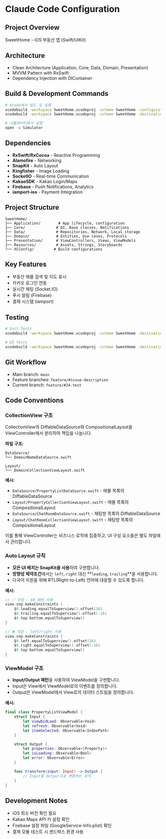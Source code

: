 # Claude Code Configuration

## Project Overview
SweetHome - iOS 부동산 앱 (Swift/UIKit)

## Architecture
- Clean Architecture (Application, Core, Data, Domain, Presentation)
- MVVM Pattern with RxSwift
- Dependency Injection with DIContainer

## Build & Development Commands
```bash
# Xcode에서 빌드 및 실행
xcodebuild -workspace SweetHome.xcodeproj -scheme SweetHome -configuration Debug build
xcodebuild -workspace SweetHome.xcodeproj -scheme SweetHome -destination 'platform=iOS Simulator,name=iPhone 15' test

# 시뮬레이터에서 실행
open -a Simulator
```

## Dependencies
- **RxSwift/RxCocoa** - Reactive Programming
- **Alamofire** - Networking
- **SnapKit** - Auto Layout
- **Kingfisher** - Image Loading
- **SocketIO** - Real-time Communication
- **KakaoSDK** - Kakao Login/Maps
- **Firebase** - Push Notifications, Analytics
- **iamport-ios** - Payment Integration

## Project Structure
```
SweetHome/
├── Application/        # App lifecycle, configuration
├── Core/              # DI, Base classes, Notifications
├── Data/              # Repositories, Network, Local storage
├── Domain/            # Entities, Use cases, Protocols
├── Presentation/      # ViewControllers, Views, ViewModels
├── Resources/         # Assets, Strings, Storyboards
└── XCConfig/         # Build configurations
```

## Key Features
- 부동산 매물 검색 및 지도 표시
- 카카오 로그인 연동
- 실시간 채팅 (Socket.IO)
- 푸시 알림 (Firebase)
- 결제 시스템 (iamport)

## Testing
```bash
# Unit Tests
xcodebuild -workspace SweetHome.xcodeproj -scheme SweetHome -destination 'platform=iOS Simulator,name=iPhone 15' test

# UI Tests
xcodebuild -workspace SweetHome.xcodeproj -scheme SweetHome -destination 'platform=iOS Simulator,name=iPhone 15' test -only-testing:SweetHomeUITests
```

## Git Workflow
- Main branch: `main`
- Feature branches: `feature/#issue-description`
- Current branch: `feature/#24-test`

## Code Conventions

### CollectionView 구조
CollectionView의 DiffableDataSource와 CompositionalLayout을 ViewController에서 분리하여 책임을 나눕니다.

**파일 구조:**
```
DataSource/
└── DomainNameDataSource.swift

Layout/
└── DomainCollectionViewLayout.swift
```

**예시:**
- `DataSource/PropertyListDataSource.swift` - 매물 목록의 DiffableDataSource
- `Layout/PropertyCollectionViewLayout.swift` - 매물 목록의 CompositionalLayout
- `DataSource/ChatRoomDataSource.swift` - 채팅방 목록의 DiffableDataSource
- `Layout/ChatRoomCollectionViewLayout.swift` - 채팅방 목록의 CompositionalLayout

이를 통해 ViewController는 비즈니스 로직에 집중하고, UI 구성 요소들은 별도 파일에서 관리합니다.

### Auto Layout 규칙
- **모든 UI 배치는 SnapKit을 사용**하여 구현합니다.
- **방향성 제약조건**에서는 `left`, `right` 대신 **`leading`, `trailing`**을 사용합니다.
- 다국어 지원을 위해 RTL(Right-to-Left) 언어에 대응할 수 있도록 합니다.

**예시:**
```swift
// ✅ 권장 - $0 패턴 사용
view.snp.makeConstraints {
    $0.leading.equalToSuperview().offset(16)
    $0.trailing.equalToSuperview().offset(-16)
    $0.top.bottom.equalToSuperview()
}

// ❌ 지양 - left/right 사용
view.snp.makeConstraints {
    $0.left.equalToSuperview().offset(16)
    $0.right.equalToSuperview().offset(-16)
    $0.top.bottom.equalToSuperview()
}
```

### ViewModel 구조
- **Input/Output 패턴**을 사용하여 ViewModel을 구현합니다.
- Input은 View에서 ViewModel로의 이벤트를 정의합니다.
- Output은 ViewModel에서 View로의 데이터 스트림을 정의합니다.

**예시:**
```swift
final class PropertyListViewModel {
    struct Input {
        let viewDidLoad: Observable<Void>
        let refresh: Observable<Void>
        let itemSelected: Observable<IndexPath>
    }

    struct Output {
        let properties: Observable<[Property]>
        let isLoading: Observable<Bool>
        let error: Observable<Error>
    }

    func transform(input: Input) -> Output {
        // Input을 Output으로 변환하는 로직
    }
}
```

## Development Notes
- iOS 최소 버전 확인 필요
- Kakao Maps API 키 설정 확인
- Firebase 설정 파일 (GoogleService-Info.plist) 확인
- 결제 모듈 테스트 시 샌드박스 환경 사용